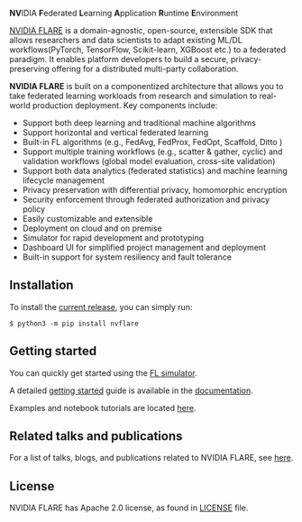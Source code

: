 **NV**IDIA **F**ederated **L**earning **A**pplication **R**untime **E**nvironment

[NVIDIA FLARE](https://nvflare.readthedocs.io/en/2.3/index.html) is a domain-agnostic, open-source, extensible SDK that 
allows researchers and data scientists to adapt existing ML/DL workflows(PyTorch, TensorFlow, Scikit-learn, XGBoost etc.) 
to a federated paradigm. It enables platform developers to build a secure, privacy-preserving offering 
for a distributed multi-party collaboration. 

**NVIDIA FLARE** is built on a componentized architecture that allows you to take federated learning workloads 
from research and simulation to real-world production deployment. Key components include:

* Support both deep learning and traditional machine algorithms
* Support horizontal and vertical federated learning
* Built-in FL algorithms (e.g., FedAvg, FedProx, FedOpt, Scaffold, Ditto )
* Support multiple training workflows (e.g., scatter & gather, cyclic) and validation workflows (global model evaluation, cross-site validation)
* Support both data analytics (federated statistics) and machine learning lifecycle management
* Privacy preservation with differential privacy, homomorphic encryption
* Security enforcement through federated authorization and privacy policy 
* Easily customizable and extensible
* Deployment on cloud and on premise 
* Simulator for rapid development and prototyping
* Dashboard UI for simplified project management and deployment
* Built-in support for system resiliency and fault tolerance

## Installation
To install the [current release](https://pypi.org/project/nvflare/), you can simply run:
```
$ python3 -m pip install nvflare
```
## Getting started

You can quickly get started using the [FL simulator](https://nvflare.readthedocs.io/en/2.3/getting_started.html#the-fl-simulator).

A detailed [getting started](https://nvflare.readthedocs.io/en/2.3/getting_started.html) guide is available in the [documentation](https://nvflare.readthedocs.io/en/2.3/index.html).
 
Examples and notebook tutorials are located [here](./examples).

## Related talks and publications

For a list of talks, blogs, and publications related to NVIDIA FLARE, see [here](https://nvflare.readthedocs.io/en/2.3/publications_and_talks.html).

## License

NVIDIA FLARE has Apache 2.0 license, as found in [LICENSE](https://github.com/NVIDIA/NVFlare/blob/dev/LICENSE) file. 
